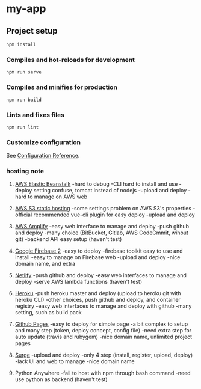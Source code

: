 # my-app

## Project setup
```
npm install
```

### Compiles and hot-reloads for development
```
npm run serve
```

### Compiles and minifies for production
```
npm run build
```

### Lints and fixes files
```
npm run lint
```

### Customize configuration
See [Configuration Reference](https://cli.vuejs.org/config/).


### hosting note
1. [AWS Elastic Beanstalk](http://env-portfolio.eba-hqy7qmxw.ap-southeast-1.elasticbeanstalk.com/)
-hard to debug
-CLI hard to install and use
-deploy setting confuse, tomcat instead of nodejs
-upload and deploy
-hard to manage on AWS web

2. [AWS S3 static hosting](https://vuecliplugins3bucket.s3-ap-southeast-1.amazonaws.com/index.html)
-some settings problem on AWS S3's properties
-official recommended vue-cli plugin for easy deploy
-upload and deploy

3. [AWS Amplify](https://master.d3cd60ujwjqht7.amplifyapp.com/)
-easy web interface to manage and deploy
-push github and deploy
-many choice (BitBucket, Gitlab, AWS CodeCmmit, wihout git)
-backend API easy setup (haven't test)

4. [Google Firebase](https://portfolio-nang.web.app/),[2](https://portfolio-nang.firebaseapp.com/)
-easy to deploy
-firebase toolkit easy to use and install
-easy to manage on Firebase web
-upload and deploy
-nice domain name, and extra

5. [Netlify](https://relaxed-kilby-aac746.netlify.app/)
-push github and deploy
-easy web interfaces to manage and deploy
-serve AWS lambda functions (haven't test)

6. [Heroku](https://portfolio-nang.herokuapp.com/)
-push heroku master and deploy (upload to heroku git with heroku CLI)
-other choices, push github and deploy, and container registry
-easy web interfaces to manage and deploy with github
-many setting, such as build pack

7. [Github Pages](https://devilfuckangel.github.io/Portfolio/)
-easy to deploy for simple page
-a bit complex to setup and many step (token, deploy concept, config file)
-need extra step for auto update (travis and rubygem)
-nice domain name, unlimited project pages

8. [Surge](https://devilfuckangel.surge.sh/)
-upload and deploy
-only 4 step (install, register, upload, deploy)
-lack UI and web to manage
-nice domain name

9. Python Anywhere
-fail to host with npm through bash command
-need use python as backend (haven't test)
